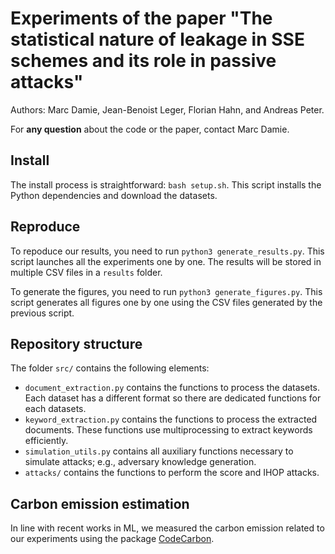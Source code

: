 # Experiments of the paper "The statistical nature of leakage in SSE schemes and its role in passive attacks"

Authors: Marc Damie, Jean-Benoist Leger, Florian Hahn, and Andreas Peter.

For **any question** about the code or the paper, contact Marc Damie.

## Install

The install process is straightforward: `bash setup.sh`. This script installs the Python dependencies and download the datasets.

## Reproduce

To repoduce our results, you need to run `python3 generate_results.py`. This script launches all the experiments one by one. The results will be stored in multiple CSV files in a `results` folder.

To generate the figures, you need to run `python3 generate_figures.py`. This script generates all figures one by one using the CSV files generated by the previous script.

## Repository structure

The folder `src/` contains the following elements:

- `document_extraction.py` contains the functions to process the datasets. Each dataset has a different format so there are dedicated functions for each datasets.
- `keyword_extraction.py` contains the functions to process the extracted documents. These functions use multiprocessing to extract keywords efficiently.
- `simulation_utils.py` contains all auxiliary functions necessary to simulate attacks; e.g., adversary knowledge generation.
- `attacks/` contains the functions to perform the score and IHOP attacks.

## Carbon emission estimation

In line with recent works in ML, we measured the carbon emission related to our experiments using the package [CodeCarbon](https://github.com/mlco2/codecarbon).